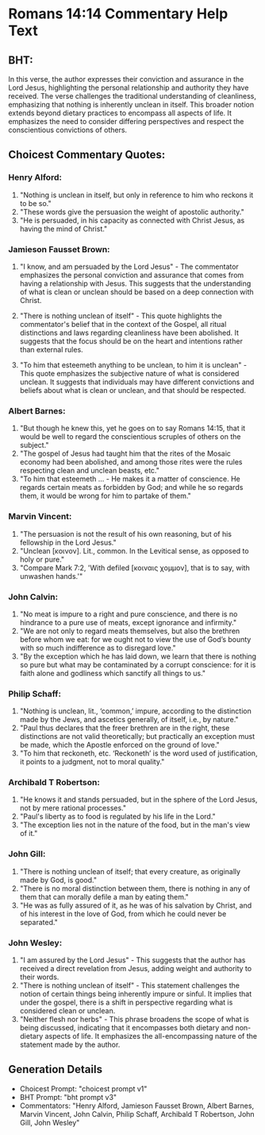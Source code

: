 # Romans 14:14 Commentary Help Text

## BHT:
In this verse, the author expresses their conviction and assurance in the Lord Jesus, highlighting the personal relationship and authority they have received. The verse challenges the traditional understanding of cleanliness, emphasizing that nothing is inherently unclean in itself. This broader notion extends beyond dietary practices to encompass all aspects of life. It emphasizes the need to consider differing perspectives and respect the conscientious convictions of others.

## Choicest Commentary Quotes:
### Henry Alford:
1. "Nothing is unclean in itself, but only in reference to him who reckons it to be so."
2. "These words give the persuasion the weight of apostolic authority."
3. "He is persuaded, in his capacity as connected with Christ Jesus, as having the mind of Christ."

### Jamieson Fausset Brown:
1. "I know, and am persuaded by the Lord Jesus" - The commentator emphasizes the personal conviction and assurance that comes from having a relationship with Jesus. This suggests that the understanding of what is clean or unclean should be based on a deep connection with Christ.

2. "There is nothing unclean of itself" - This quote highlights the commentator's belief that in the context of the Gospel, all ritual distinctions and laws regarding cleanliness have been abolished. It suggests that the focus should be on the heart and intentions rather than external rules.

3. "To him that esteemeth anything to be unclean, to him it is unclean" - This quote emphasizes the subjective nature of what is considered unclean. It suggests that individuals may have different convictions and beliefs about what is clean or unclean, and that should be respected.

### Albert Barnes:
1. "But though he knew this, yet he goes on to say Romans 14:15, that it would be well to regard the conscientious scruples of others on the subject."
2. "The gospel of Jesus had taught him that the rites of the Mosaic economy had been abolished, and among those rites were the rules respecting clean and unclean beasts, etc."
3. "To him that esteemeth ... - He makes it a matter of conscience. He regards certain meats as forbidden by God; and while he so regards them, it would be wrong for him to partake of them."

### Marvin Vincent:
1. "The persuasion is not the result of his own reasoning, but of his fellowship in the Lord Jesus."
2. "Unclean [κοινον]. Lit., common. In the Levitical sense, as opposed to holy or pure."
3. "Compare Mark 7:2, 'With defiled [κοιναις χομμον], that is to say, with unwashen hands.'"

### John Calvin:
1. "No meat is impure to a right and pure conscience, and there is no hindrance to a pure use of meats, except ignorance and infirmity."
2. "We are not only to regard meats themselves, but also the brethren before whom we eat: for we ought not to view the use of God’s bounty with so much indifference as to disregard love."
3. "By the exception which he has laid down, we learn that there is nothing so pure but what may be contaminated by a corrupt conscience: for it is faith alone and godliness which sanctify all things to us."

### Philip Schaff:
1. "Nothing is unclean, lit., ‘common,’ impure, according to the distinction made by the Jews, and ascetics generally, of itself, i.e., by nature."
2. "Paul thus declares that the freer brethren are in the right, these distinctions are not valid theoretically; but practically an exception must be made, which the Apostle enforced on the ground of love."
3. "To him that reckoneth, etc. ‘Reckoneth’ is the word used of justification, it points to a judgment, not to moral quality."

### Archibald T Robertson:
1. "He knows it and stands persuaded, but in the sphere of the Lord Jesus, not by mere rational processes."
2. "Paul's liberty as to food is regulated by his life in the Lord."
3. "The exception lies not in the nature of the food, but in the man's view of it."

### John Gill:
1. "There is nothing unclean of itself; that every creature, as originally made by God, is good."
2. "There is no moral distinction between them, there is nothing in any of them that can morally defile a man by eating them."
3. "He was as fully assured of it, as he was of his salvation by Christ, and of his interest in the love of God, from which he could never be separated."

### John Wesley:
1. "I am assured by the Lord Jesus" - This suggests that the author has received a direct revelation from Jesus, adding weight and authority to their words.
2. "There is nothing unclean of itself" - This statement challenges the notion of certain things being inherently impure or sinful. It implies that under the gospel, there is a shift in perspective regarding what is considered clean or unclean.
3. "Neither flesh nor herbs" - This phrase broadens the scope of what is being discussed, indicating that it encompasses both dietary and non-dietary aspects of life. It emphasizes the all-encompassing nature of the statement made by the author.


## Generation Details
- Choicest Prompt: "choicest prompt v1"
- BHT Prompt: "bht prompt v3"
- Commentators: "Henry Alford, Jamieson Fausset Brown, Albert Barnes, Marvin Vincent, John Calvin, Philip Schaff, Archibald T Robertson, John Gill, John Wesley"
